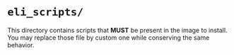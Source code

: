 # `eli_scripts/`

This directory contains scripts that **MUST** be present in the image to install.
You may replace those file by custom one while conserving the same behavior. 
